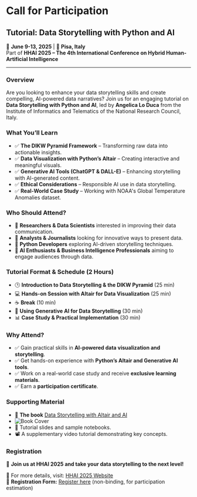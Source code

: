 # Call for Participation

## Tutorial: Data Storytelling with Python and AI

📅 **June 9-13, 2025** | 📍 **Pisa, Italy**  
Part of **HHAI 2025 – The 4th International Conference on Hybrid Human-Artificial Intelligence**

---

### Overview
Are you looking to enhance your data storytelling skills and create compelling, AI-powered data narratives? Join us for an engaging tutorial on **Data Storytelling with Python and AI**, led by **Angelica Lo Duca** from the Institute of Informatics and Telematics of the National Research Council, Italy.

### What You’ll Learn
- ✅ **The DIKW Pyramid Framework** – Transforming raw data into actionable insights.
- ✅ **Data Visualization with Python’s Altair** – Creating interactive and meaningful visuals.
- ✅ **Generative AI Tools (ChatGPT & DALL-E)** – Enhancing storytelling with AI-generated content.
- ✅ **Ethical Considerations** – Responsible AI use in data storytelling.
- ✅ **Real-World Case Study** – Working with NOAA's Global Temperature Anomalies dataset.

### Who Should Attend?
- 🔹 **Researchers & Data Scientists** interested in improving their data communication.
- 🔹 **Analysts & Journalists** looking for innovative ways to present data.
- 🔹 **Python Developers** exploring AI-driven storytelling techniques.
- 🔹 **AI Enthusiasts & Business Intelligence Professionals** aiming to engage audiences through data.

### Tutorial Format & Schedule (2 Hours)
- 🕒 **Introduction to Data Storytelling & the DIKW Pyramid** (25 min)
- 💻 **Hands-on Session with Altair for Data Visualization** (25 min)
- ☕ **Break** (10 min)
- 🤖 **Using Generative AI for Data Storytelling** (30 min)
- 📊 **Case Study & Practical Implementation** (30 min)

### Why Attend?
- ✅ Gain practical skills in **AI-powered data visualization and storytelling**.
- ✅ Get hands-on experience with **Python’s Altair and Generative AI tools**.
- ✅ Work on a real-world case study and receive **exclusive learning materials**.
- ✅ Earn a **participation certificate**.

### Supporting Material
- 📘 **The book** [Data Storytelling with Altair and AI](https://www.manning.com/books/data-storytelling-with-altair-and-ai)
- ![Book Cover](https://images.manning.com/360/480/resize/book/d/ee8de26-d578-4aa6-8fd9-d8ab65fc77b4/LoDuca-HI.png)
- 📄 Tutorial slides and sample notebooks.
- 📽️ A supplementary video tutorial demonstrating key concepts.

### Registration
📢 **Join us at HHAI 2025 and take your data storytelling to the next level!**

🔗 For more details, visit: [HHAI 2025 Website](https://hhai-conference.org/2025/)  
📝 **Registration Form:** [Register here](#) (non-binding, for participation estimation)


